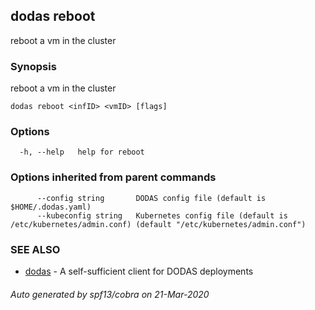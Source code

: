 ## dodas reboot

reboot a vm in the cluster

### Synopsis

reboot a vm in the cluster

```
dodas reboot <infID> <vmID> [flags]
```

### Options

```
  -h, --help   help for reboot
```

### Options inherited from parent commands

```
      --config string       DODAS config file (default is $HOME/.dodas.yaml)
      --kubeconfig string   Kubernetes config file (default is /etc/kubernetes/admin.conf) (default "/etc/kubernetes/admin.conf")
```

### SEE ALSO

* [dodas](dodas.md)	 - A self-sufficient client for DODAS deployments

###### Auto generated by spf13/cobra on 21-Mar-2020
